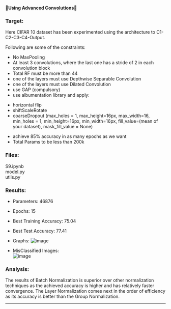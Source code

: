&#x1F537;**Using Advanced Convolutions**&#x1F537;

### Target:
Here CIFAR 10 dataset has been experimented using the architecture to C1-C2-C3-C4-Output.

Following are some of the constraints:
* No MaxPooling
* At least 3 convolutions, where the last one has a stride of 2 in each convolution block
* Total RF must be more than 44
* one of the layers must use Depthwise Separable Convolution
* one of the layers must use Dilated Convolution
* use GAP (compulsory)
* use albumentation library and apply:
- horizontal flip
- shiftScaleRotate
- coarseDropout (max_holes = 1, max_height=16px, max_width=16, min_holes = 1, min_height=16px, min_width=16px, fill_value=(mean of your dataset), mask_fill_value = None)
* achieve 85% accuracy in as many epochs as we want
* Total Params to be less than 200k

### Files:
S9.ipynb\
model.py\
utils.py

### Results:
* Parameters: 46876
* Epochs: 15
* Best Training Accuracy: 75.04
* Best Test Accuracy: 77.41
* Graphs:
  ![image](https://github.com/nanekja/tsai/assets/12238843/e0a4534a-b33a-49ac-91a8-0f7b828767f5)

* MisClassified Images:\
  ![image](https://github.com/nanekja/tsai/assets/12238843/d87c4d64-a375-4fd5-823f-edcf821c5725)


### Analysis:

The results of Batch Normalization is superior over other normalization techniques as the achieved accuracy is higher and has relatively faster convergence.
The Layer Normalization comes next in the order of efficiency as its accuracy is better than the Group Normalization.


---------------------------------------------------------------------------------------------------------------------------------------------------------------------